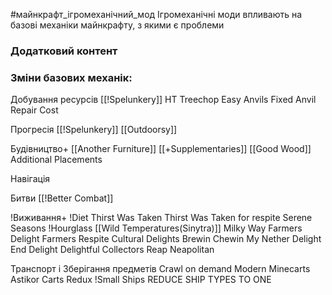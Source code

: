 #майнкрафт_ігромеханічний_мод 
Ігромеханічні моди впливають на базові механіки майнкрафту, з якими є проблеми

### Додатковий контент

### Зміни базових механік:

Добування ресурсів
[[!Spelunkery]]
HT Treechop
Easy Anvils
Fixed Anvil Repair Cost 

Прогресія
[[!Spelunkery]]
[[Outdoorsy]]

Будівництво+
	[[Another Furniture]]
	[[+Supplementaries]]
	[[Good Wood]]
	Additional Placements

Навігація

Битви
[[!Better Combat]]

!Виживання+
	!Diet
	Thirst Was Taken
	Thirst Was Taken for respite
	Serene Seasons
	!Hourglass
	[[Wild Temperatures(Sinytra)]]
	Milky Way
	Farmers Delight
	Farmers Respite
	Cultural Delights
	Brewin Chewin
	My Nether Delight
	End Delight
	Delightful
	Collectors Reap
	Neapolitan

Транспорт і Зберігання предметів
	Crawl on demand
	Modern Minecarts
	Astikor Carts Redux
	!Small Ships REDUCE SHIP TYPES TO ONE